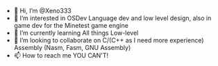 - 👋 Hi, I’m @Xeno333
- 👀 I’m interested in OSDev Language dev and low level design, also in game dev for the Minetest game engine
- 🌱 I’m currently learning All things Low-level
- 💞️ I’m looking to collaborate on C/(C++ as I need more experience) Assembly (Nasm, Fasm, GNU Assembly)
- 📫 How to reach me YOU CAN'T!


<!---
Xeno333/Xeno333 is a ✨ special ✨ repository because its `README.md` (this file) appears on your GitHub profile.
You can click the Preview link to take a look at your changes.
--->
